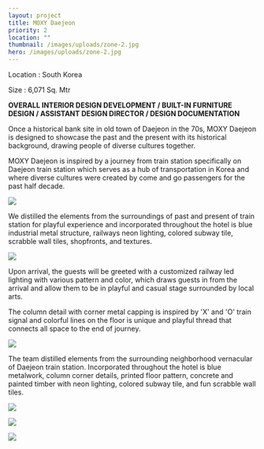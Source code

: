 ```yaml
---
layout: project
title: MOXY Daejeon
priority: 2
location: ""
thumbnail: /images/uploads/zone-2.jpg
hero: /images/uploads/zone-2.jpg
---
```

Location : South Korea

Size : 6,071 Sq. Mtr

**OVERALL INTERIOR DESIGN DEVELOPMENT / BUILT-IN FURNITURE DESIGN / ASSISTANT DESIGN DIRECTOR / DESIGN DOCUMENTATION**

Once a historical bank site in old town of Daejeon in the 70s, MOXY Daejeon is designed to showcase the past and the present with its historical background, drawing people of diverse cultures together.

MOXY Daejeon is inspired by a journey from train station specifically on Daejeon train station which serves as a hub of transportation in Korea and where diverse cultures were created by come and go passengers for the past half decade.

![](/images/uploads/zone1_ghosting.jpg)

We distilled the elements from the surroundings of past and present of train station for playful experience and incorporated throughout the hotel is blue industrial metal structure, railways neon lighting, colored subway tile, scrabble wall tiles, shopfronts, and textures.

![](/images/uploads/zone3.jpg)

Upon arrival, the guests will be greeted with a customized railway led lighting with various pattern and color, which draws guests in from the arrival and allow them to be in playful and casual stage surrounded by local arts.

The column detail with corner metal capping is inspired by 'X' and 'O' train signal and colorful lines on the floor is unique and playful thread that connects all space to the end of journey.

![](/images/uploads/zone4.jpg)

The team distilled elements from the surrounding neighborhood vernacular of Daejeon train station. Incorporated throughout the hotel is blue metalwork, column corner details, printed floor pattern, concrete and painted timber with neon lighting, colored subway tile, and fun scrabble wall tiles.

![](/images/uploads/key-elevation-grab-go-revised.jpg)

![](/images/uploads/key-elevation-open-kitchen-revised.jpg)

![](/images/uploads/public-toilet-1.jpg)